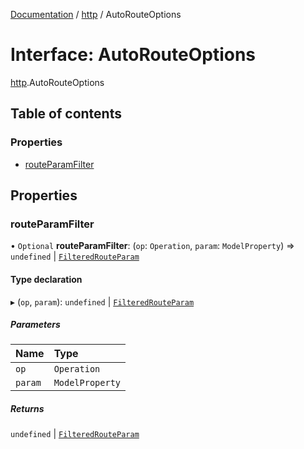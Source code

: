 [Documentation](../index.md) / [http](../modules/http.md) / AutoRouteOptions

# Interface: AutoRouteOptions

[http](../modules/http.md).AutoRouteOptions

## Table of contents

### Properties

- [routeParamFilter](http.AutoRouteOptions.md#routeparamfilter)

## Properties

### routeParamFilter

• `Optional` **routeParamFilter**: (`op`: `Operation`, `param`: `ModelProperty`) => `undefined` \| [`FilteredRouteParam`](http.FilteredRouteParam.md)

#### Type declaration

▸ (`op`, `param`): `undefined` \| [`FilteredRouteParam`](http.FilteredRouteParam.md)

##### Parameters

| Name | Type |
| :------ | :------ |
| `op` | `Operation` |
| `param` | `ModelProperty` |

##### Returns

`undefined` \| [`FilteredRouteParam`](http.FilteredRouteParam.md)
